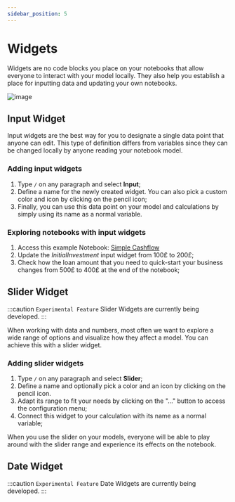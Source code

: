 ```yaml
---
sidebar_position: 5
---
```


# Widgets

Widgets are no code blocks you place on your notebooks that allow everyone to interact with your model locally. They also help you establish a place for inputting data and updating your own notebooks.

![image](https://user-images.githubusercontent.com/12210180/169853064-46c2603a-36b7-4b51-900f-eccb788a5210.png)

## Input Widget

Input widgets are the best way for you to designate a single data point that anyone can edit. This type of definition differs from variables since they can be changed locally by anyone reading your notebook model.

### Adding input widgets

1. Type `/` on any paragraph and select **Input**;
2. Define a name for the newly created widget. You can also pick a custom color and icon by clicking on the pencil icon;
3. Finally, you can use this data point on your model and calculations by simply using its name as a normal variable.

### Exploring notebooks with input widgets

1. Access this example Notebook: [Simple Cashflow](https://alpha.decipad.com/n/Simple-Cashflow%3Ak1Zw0l2QmvbU5DIJ_XWxu?secret=vgzyDwDdJhTNN1SccetIe)
2. Update the _InitialInvestment_ input widget from 100£ to 200£;
3. Check how the loan amount that you need to quick-start your business changes from 500£ to 400£ at the end of the notebook;

## Slider Widget

:::caution `Experimental Feature`
Slider Widgets are currently being developed.
:::

When working with data and numbers, most often we want to explore a wide range of options and visualize how they affect a model. You can achieve this with a slider widget.

### Adding slider widgets

1. Type `/` on any paragraph and select **Slider**;
2. Define a name and optionally pick a color and an icon by clicking on the pencil icon.
3. Adapt its range to fit your needs by clicking on the "..." button to access the configuration menu;
4. Connect this widget to your calculation with its name as a normal variable;

When you use the slider on your models, everyone will be able to play around with the slider range and experience its effects on the notebook.

## Date Widget

:::caution `Experimental Feature`
Date Widgets are currently being developed.
:::
